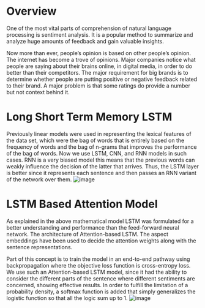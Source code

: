 # Overview
One of the most vital parts of comprehension of natural language processing is sentiment analysis. It is a popular method to summarize and analyze huge amounts of feedback and gain valuable insights.

Now more than ever, people’s opinion is based on other people’s opinion. The internet has become a trove of opinions. Major companies notice what people are saying about their brains online, in digital media, in order to do better than their competitors. The major requirement for big brands is to determine whether people are putting positive or negative feedback related to their brand. A major problem is that some ratings do provide a number but not context behind it.

# Long Short Term Memory LSTM
Previously linear models were used in representing the lexical features of the data set, which were the bag of words that is entirely based on the frequency of words and the bag of n-grams that improves the performance of the bag of words. Now we use LSTM, CNN, and RNN models in such cases. RNN is a very biased model this means that the previous words can weakly influence the decision of the latter that arrives. Thus, the LSTM layer is better since it represents each sentence and then passes an RNN variant of the network over them.
![image](https://user-images.githubusercontent.com/64677115/152351011-c497d8b2-4cc1-4b38-8fb5-806812f240dd.png)


# LSTM Based Attention Model
As explained in the above mathematical model LSTM was formulated for a better understanding and performance than the feed-forward neural network. The architecture of Attention-based LSTM. The aspect embeddings have been used to decide the attention weights along with the sentence representations.

Part of this concept is to train the model in an end-to-end pathway using backpropagation where the objective loss function is cross-entropy loss. We use such an Attention-based LSTM model, since it had the ability to consider the different parts of the sentence where different sentiments are concerned, showing effective results. In order to fulfill the limitation of a probability density, a softmax function is added that simply generalizes the logistic function so that all the logic sum up to 1.
![image](https://user-images.githubusercontent.com/64677115/152350921-903acc41-1233-4b06-9c49-15f12e1a5db9.png)
